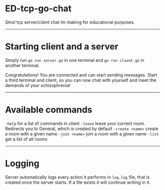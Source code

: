 # ED-tcp-go-chat
Smol tcp server/client chat Im making for educational purposes. 

---

# Starting client and a server

Simply run ```go run server.go``` in one terminal and ```go run client.go``` in another terminal.

Congratulations! You are connected and can start sending messages. Start a third terminal and client, so you can now chat with yourself and meet the demands of your schizophrenia!

---

# Available commands

```-help``` for a list of commands in client
```-leave``` leave your current room. Redirects you to General, which is created by default
```-create <name>``` create a room with a given name
```-join <name>``` join a room with a given name
```-list``` get a list of all rooms

---

# Logging

Server automatically logs every action it performs in ```log.log``` file, that is created once the server starts. If a file exists it will continue writing in it.
